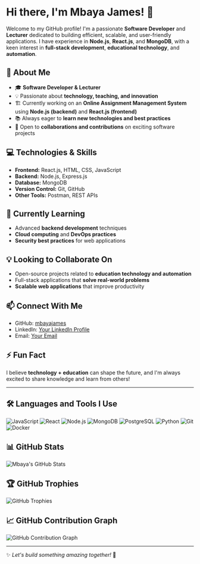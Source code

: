 # Hi there, I'm Mbaya James! 👋

Welcome to my GitHub profile! I'm a passionate **Software Developer** and **Lecturer** dedicated to building efficient, scalable, and user-friendly applications. I have experience in **Node.js**, **React.js**, and **MongoDB**, with a keen interest in **full-stack development**, **educational technology**, and **automation**.

## 🚀 About Me
- 🎓 **Software Developer & Lecturer**
- 💡 Passionate about **technology, teaching, and innovation**
- 🏗️ Currently working on an **Online Assignment Management System** using **Node.js (backend)** and **React.js (frontend)**
- 📚 Always eager to **learn new technologies and best practices**
- 🤝 Open to **collaborations and contributions** on exciting software projects

## 💻 Technologies & Skills
- **Frontend:** React.js, HTML, CSS, JavaScript
- **Backend:** Node.js, Express.js
- **Database:** MongoDB
- **Version Control:** Git, GitHub
- **Other Tools:** Postman, REST APIs

## 🌱 Currently Learning
- Advanced **backend development** techniques
- **Cloud computing** and **DevOps practices**
- **Security best practices** for web applications

## 💡 Looking to Collaborate On
- Open-source projects related to **education technology and automation**
- Full-stack applications that **solve real-world problems**
- **Scalable web applications** that improve productivity

## 📫 Connect With Me
- GitHub: [mbayajames](https://github.com/mbayajames)
- LinkedIn: [Your LinkedIn Profile](nkedin.com/in/james-muthiora-89915a271/)
- Email: [Your Email](muthiorajames39@gmail.com)

## ⚡ Fun Fact
I believe **technology + education** can shape the future, and I'm always excited to share knowledge and learn from others!

---

## 🛠️ Languages and Tools I Use
![JavaScript](https://img.shields.io/badge/-JavaScript-F7DF1E?style=flat&logo=javascript&logoColor=black)
![React](https://img.shields.io/badge/-React-61DAFB?style=flat&logo=react&logoColor=black)
![Node.js](https://img.shields.io/badge/-Node.js-339933?style=flat&logo=node.js&logoColor=white)
![MongoDB](https://img.shields.io/badge/-MongoDB-47A248?style=flat&logo=mongodb&logoColor=white)
![PostgreSQL](https://img.shields.io/badge/-PostgreSQL-336791?style=flat&logo=postgresql&logoColor=white)
![Python](https://img.shields.io/badge/-Python-3776AB?style=flat&logo=python&logoColor=white)
![Git](https://img.shields.io/badge/-Git-F05032?style=flat&logo=git&logoColor=white)
![Docker](https://img.shields.io/badge/-Docker-2496ED?style=flat&logo=docker&logoColor=white)

## 📊 GitHub Stats
![Mbaya's GitHub Stats](https://github-readme-stats.vercel.app/api?username=mbayajames&show_icons=true&theme=radical)


## 🏆 GitHub Trophies
![GitHub Trophies](https://github-profile-trophy.vercel.app/?username=mbayajames&theme=darkhub)

## 📈 GitHub Contribution Graph
![GitHub Contribution Graph](https://activity-graph.herokuapp.com/graph?username=mbayajames&theme=react-dark)

---
✨ _Let's build something amazing together!_ 🚀

